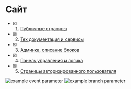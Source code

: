 # Сайт

- [x] 1. [Публичные страницы](Website/Public_page/public_page.md)
- [x] 2. [Тех документация и сервисы](/Website/Documentation_and_services/Documentation_and_services.md)
- [x] 3. [Админка, описание блоков](/Website/Admin_panel.md)
- [x] 4. [Панель управления и логика](Website/Control_logic/Control_logic.md)
- [x] 5. [Страницы авторизированного пользователя](Website/Authorized_user_pages/Authorized_user_pages.md)

![example event parameter](https://github.com/github/docs/actions/workflows/main.yml/badge.svg?event=push)
![example branch parameter](https://github.com/github/docs/actions/workflows/maim.yml/badge.svg?branch=master)
